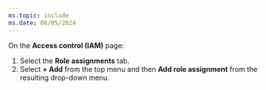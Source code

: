 ```yaml
---
ms.topic: include
ms.date: 08/05/2024
---
```

On the **Access control (IAM)** page:

1. Select the **Role assignments** tab.
1. Select **+ Add** from the top menu and then **Add role assignment** from the resulting drop-down menu.
